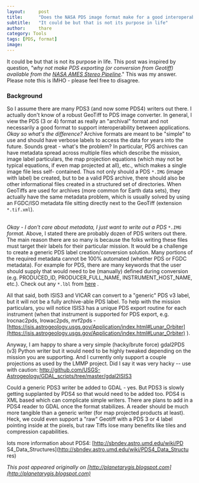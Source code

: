 ```yaml
---
layout:     post
title:      "Does the NASA PDS image format make for a good interoperable format?"
subtitle:   "It could be but that is not its purpose in life"
author:     thare
category: Tools
tags: [PDS, format]
image:
---
```


It could be but that is not its purpose in life.  This post was
inspired by question, *"why not make PDS exporting (or conversion from
Geotiff) available from the [NASA AMES Stereo Pipeline](https://ti.arc.nasa.gov/tech/asr/intelligent-robotics/ngt/stereo/)*."
This was my answer. Please note this is IMHO - please feel free to disagree.

### Background

So I assume there are many PDS3 (and now some PDS4) writers out there.
I actually don't know of a robust GeoTiff to PDS image converter. In
general, I view the PDS (3 or 4) format as really an "archival" format
and not necessarily a good format to support interoperability between
applications. *Okay so what's the difference?* Archive formats are meant
to be "simple" to use and should have verbose labels to access the
data for years into the future. Sounds great - what's the problem? In
particular, PDS archives can have metadata spread across multiple
files which describe the mission, image label particulars, the map
projection equations (which may not be  typical equations, if even map
projected at all), etc., which makes a single image file less self-
contained. Thus not only should a PDS `*.IMG` (image with label) be
created, but to be a valid PDS archive, there should also be other
informational files created in a structured set of directories. When
GeoTiffs are used for archives (more common for Earth data sets), they
actually have the same metadata problem, which is usually solved by
using an FGDC/ISO metadata file sitting directly next to the GeoTiff
(extension `*.tif.xml`).<br><br>


*Okay - I don't care about metadata, I just want to write out a PDS
`*.IMG` format.* Above, I stated there are probably dozen of PDS writers
out there. The main reason there are so many is because the folks
writing these files must target their labels for their particular
mission. It would be a challenge to create a generic PDS label
creation/conversion solution. Many portions of the required metadata
cannot be 100% automated (whether PDS or FGDC metadata). For example
for PDS, there are many keywords that the user should supply that
would need to be (manually) defined during conversion (e.g.
PRODUCED_ID, PRODUCER_FULL_NAME, INSTRUMENT_HOST_NAME, etc.). Check
out any `*.lbl` from [here](http://pds-geosciences.wustl.edu/lro/lro-l-lola-3-rdr-v1/lrolol_1xxx/data/lola_gdr/cylindrical/float_img/) .

All that said, both ISIS3 and VICAR can convert to a "generic" PDS v3
label, but it will not be a fully archive-able PDS label. To help with
the mission particulars, you will notice ISIS3 has a unique PDS export
routine for each instrument (when that instrument is supported for PDS
export, e.g. lrocnac2pds, lrowac2pds, mrf2pds - [https://isis.astrogeology.usgs.gov/Application/index.html#Lunar_Orbiter](https://isis.astrogeology.usgs.gov/Application/index.html#Lunar_Orbiter) ).

Anyway, I am happy to share a very simple (hacky/brute force) gdal2PDS
(v3) Python writer but it would need to be highly tweaked depending on
the mission you are supporting. And I currently only support a couple
projections as used by the LMMP project. Did I say it was very hacky
-- use with caution: [http://github.com/USGS-
Astrogeology/GDAL_scripts/tree/master/gdal2ISIS3](http://github.com/USGS-Astrogeology/GDAL_scripts/tree/master/gdal2ISIS3)

Could a generic PDS3 writer be added to GDAL - yes. But PDS3 is slowly
getting supplanted by PDS4 so that would need to be added too. PDS4 is
XML based which can complicate simple writers. There are plans to add
in a PDS4 reader to GDAL once the format stabilizes. A reader should
be much more tangible than a generic writer (for map projected
products at least). Heck, we could even support a "raw" Geotiff with a
PDS 3 or 4 label pointing inside at the pixels, but raw Tiffs lose
many benefits like tiles and compression capabilities.

lots more information about PDS4: [http://sbndev.astro.umd.edu/wiki/PD
S4_Data_Structures](http://sbndev.astro.umd.edu/wiki/PDS4_Data_Structu
res)

_This post appeared originally on
[http://planetarygis.blogspot.com](http://planetarygis.blogspot.com)_

